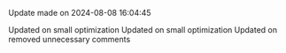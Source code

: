 
Update made on 2024-08-08 16:04:45

Updated on small optimization
Updated on small optimization
Updated on removed unnecessary comments
